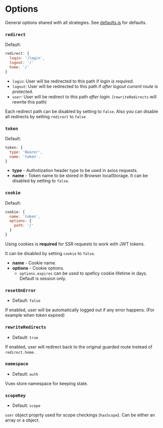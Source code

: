 # Options

General options shared with all strategies. See [defaults.js](lib/defaults.js) for defaults.

### `redirect`

Default:

```js
redirect: {
  login: '/login',
  logout: '/'
  home: '/'
}
```

* `login`: User will be redirected to this path if *login is required*.
* `logout`: User will be redirected to this path if *after logout current route is protected*.
* `user`: User will be redirect to this path *after login*. (`rewriteRedirects` will rewrite this path)

Each redirect path can be disabled by setting to `false`.
Also you can disable all redirects by setting `redirect` to `false`

### `token`

Default:

```js
token: {
  type: 'Bearer',
  name: 'token'.
}
```

* **type** - Authotization header type to be used in axios requests.
* **name** - Token name to be stored in Browser localStorage. It can be disabled by setting to `false`.

### `cookie`

Default:

```js
cookie: {
  name: 'token',
  options: {
    path: '/'
  }
}
```

Using cookies is **required** for SSR requests to work with JWT tokens.

It can be disabled by setting `cookie` to `false`.

* **name** - Cookie name.
* **options** - Cookie options.
  * `options.expires` can be used to speficy cookie lifetime in days. Default is session only.

### `resetOnError`

* Default: `false`

If enabled, user will be automatically logged out if any error happens. (For example when token expired)

### `rewriteRedirects`

* Default: `true`

If enabled, user will redirect back to the original guarded route instead of `redirect.home`.

### `namespace`

* Default: `auth`

Vuex store namespace for keeping state.

### `scopeKey`

* Default: `scope`

`user` object proprty used for scope checkings (`hasScope`). Can be either an array or a object.

